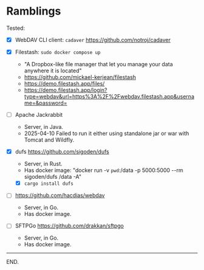 # Ramblings

Tested:

- [x] WebDAV CLI client: `cadaver` https://github.com/notroj/cadaver

- [x] Filestash: `sudo docker compose up`
  * "A Dropbox-like file manager that let you manage your data anywhere it is located"
  * https://github.com/mickael-kerjean/filestash
  * https://demo.filestash.app/files/
  * https://demo.filestash.app/login?type=webdav&url=https%3A%2F%2Fwebdav.filestash.app&username=&password=

- [ ] Apache Jackrabbit
  * Server, in Java.
  * 2025-04-10 Failed to run it either using standalone jar or war with Tomcat and Wildfly.

- [x] dufs https://github.com/sigoden/dufs
  * Server, in Rust.
  * Has docker image: "docker run -v `pwd`:/data -p 5000:5000 --rm sigoden/dufs /data -A"
  * [x] `cargo install dufs`

- [ ] https://github.com/hacdias/webdav
  * Server, in Go.
  * Has docker image.

- [ ] SFTPGo https://github.com/drakkan/sftpgo
  * Server, in Go.
  * Has docker image.

---

END.
